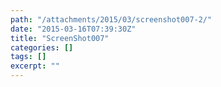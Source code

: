```yaml
---
path: "/attachments/2015/03/screenshot007-2/"
date: "2015-03-16T07:39:30Z"
title: "ScreenShot007"
categories: []
tags: []
excerpt: ""
---
```



